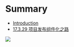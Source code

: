 # Summary

* [Introduction](README.md)
* [17.3.29 项目发布组件化之路](17329-项目发布组件化之路.md)



![](http://oss.jiae.com/jiae/image/review/2016-11-02/1074595/201611/02/58a67b74-19fd-4c05-9c0a-54a2a6752a62.gif)



